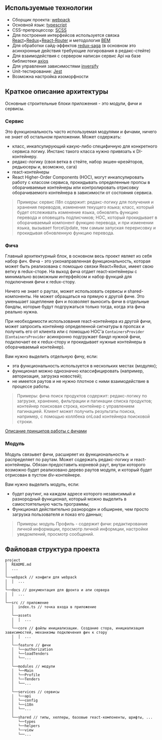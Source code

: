## Используемые технологии

* Сборщик проекта: [webpack](https://webpack.js.org/)  
* Основной язык: [typescript](https://www.typescriptlang.org/)  
* CSS-препроцессор: [SCSS](http://sass-lang.com/documentation/file.SASS_REFERENCE.html)  
* Для построения интерфейсов используется связка [React](https://reactjs.org/)+[Redux](https://redux.js.org/)+[React-Router](https://reacttraining.com/react-router/web) и методология [BEM](https://en.bem.info/)  
* Для обработки сайд-эффектов [redux-saga](https://redux-saga.js.org/) (в основном это асинхронные действия требующие логирования в редакс-стейте)  
* Для взаимодействия с сервером написан сервис Api на базе библиотеки [axios](https://github.com/axios/axios)  
* Для управления зависимостями [inversify](http://inversify.io/)  
* Unit-тестирование: [Jest](https://facebook.github.io/jest/)
* Возможна настройка изоморфности

## Краткое описание архитектуры

Основные строительные блоки приложения - это модули, фичи и сервисы.

### Сервис

Это функциональность часто используемая модулями и фичами, ничего не знает об остальном приложении. Может содержать:
* класс, инкапсулирующий какую-либо специфичную для конкретного сервиса логику. Инстанс такого класса нужно привязать к DI-контейнеру.
* редакс-логику (своя ветка в стейте, набор экшен-креэйторов, редьюсеры и, возможно, сага)
* react-контейнеры
* React Higher-Order Components (HOC), могут инкапсулировать работу с классом сервиса, прокидывать определенные пропсы в оборачиваемые контейнеры или контролировать отрисовку оборачиваемого контейнера в зависимости от состояния сервиса.

> Примеры: сервис i18n содержит: редакс-логику для получения и хранения переводов, изменения текущего языка; класс, который будет отслеживать изменение языка, обновлять функцию перевода и оповещать подписчиков; HOC, который прокидывает в оборачиваемый компонент функцию перевода, и при изменении языка, вызывает forceUpdate, тем самым запуская перерисовку и прокидывая обновленную функцию перевода.

### Фича

Главный архитектурный блок, в основном весь проект являет из себя набор фич. Фича - это узконаправленная функциональность, которая может быть реализована с помощью связки React+Redux, имеет свою ветку в redux-сторе. На выход фича отдает react-контейнеры с минимально возможным интерфейсом и набор функций для подключения фичи к redux-стору.

Ничего не знает о раутах, может использовать сервисы и shared-компоненты. Не может обращаться на прямую к другой фиче. Это уменьшает зацепление фич и позволяет выносить фичи в отдельные бандлы, которые будут подгружаться только тогда, когда эта фича реально нужна.

При необходимости использования react-контейнера из другой фичи, может запросить контейнер определенной сигнатуры в пропсах и получить его от клиента или с помощью HOC'а `ContainersProvider` (`ContainersProvider` асинхронно подгружает бандл нужной фичи, подключает ее к redux-стору и прокидывает нужные контейнеры в оборачиваемый контейнер).

Вам нужно выделить отдельную фичу, если:
* эта функциональность используется в нескольких местах (модулях);
* функционал можно однозначно классифицировать (например, авторизация, загрузка новостей);
* не имеется раутов и не нужно плотное с ними взаимодействие в процессе работы.

> Примеры: фича поиск продуктов содержит: редакс-логику по загрузке, хранению, фильтрации и пагинации списка продуктов; контейнер поисковая строка, контейнер с управлением пагинацией. Клиент может получить результаты поиска, например, с помощью коллбека onLoad контейнера поисковой строки.

[Описание принципов работы с фичами](./feature.md)

### Модуль

Модуль связывет фичи, расширяет их функциональность и распределяет по раутам. Может содержать редакс-логику и react-контейнеры. Обязан предоставить корневой раут, внутри которого возможно будет реализовано дерево раутов модуля, и который будет отрисован в пустом div-контейнере.

Вам нужно выделить модуль, если:
* будет раутинг, на каждом адресе которого независимый и разнородный функционал, который можно выделить в самостоятельную часть программы;
* Функционал действительно разнороден и обширнее, чем просто загрузка пользователя и показ его данных;

> Примеры: модуль Профиль - содержит фичи: редактирование личной информации, просмотр личной информции, настройки уведомлений, просмотр сообщений.

## Файловая структура проекта

```
project
│  README.md
│  ...
│
└──webpack // конфиги для webpack
│  │  ...
│
└──docs // документация для фронта и апи сервера
│  │  ...
│
└──src // приложение
   │  index.ts // точка входа в приложение
   │
   └──assets 
   │  │  ...
   │
   └──core // файлы инициализации. Создание стора, инициализация зависимостей, механизмы подключения фич к стору
   │  │  ...
   │
   └──feature // фичи
   │  └──authorization
   │  └──loadTenders
   │  └──...
   │
   └──modules // модули
   │  └──Main
   │  └──Profile
   │  └──Tenders
   │  └──...
   │
   └──services // сервисы
   │  └──api
   │  └──config
   │  └──i18n
   │  └──...
   │
   └──shared // типы, хелперы, базовые react-компоненты, шрифты, ...
      └──types
      └──helpers
      └──view
      └──...
```
